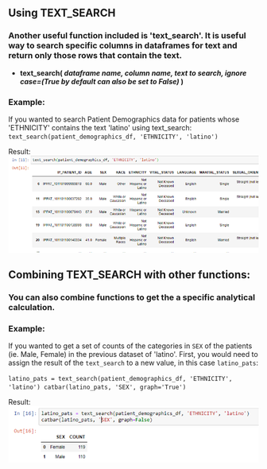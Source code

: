 ## Using TEXT_SEARCH

### Another useful function included is 'text_search'. It is useful way to search specific columns in dataframes for text and return only those rows that contain the text.

- **text_search( *dataframe name, column name, text to search, ignore case=(True by default can also be set to False)* )**


### Example:
If you wanted to search Patient Demographics data for patients whose 'ETHNICITY' contains the text 'latino' using text_search:
`text_search(patient_demographics_df, 'ETHNICITY', 'latino')`

Result:
![latino_search.PNG](lib/latino_search.PNG)


## Combining TEXT_SEARCH with other functions:
### You can also combine functions to get the a specific analytical calculation. 

### Example:
If you wanted to get a set of counts of the categories in `SEX` of the patients (ie. Male, Female) in the previous dataset of 'latino'. First, you would need to assign the result of the `text_search` to a new value, in this case `latino_pats`:

`latino_pats = text_search(patient_demographics_df, 'ETHNICITY', 'latino')
catbar(latino_pats, 'SEX', graph='True')`

Result:
![latino_gender_search.PNG](lib/latino_gender_search.PNG)
